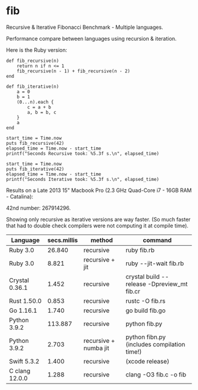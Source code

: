 # fib
Recursive & Iterative Fibonacci Benchmark - Multiple languages. 

Performance compare between languages using recursion & iteration.

Here is the Ruby version:

```
def fib_recursive(n)
  	return n if n <= 1
  	fib_recursive(n - 1) + fib_recursive(n - 2)
end

def fib_iterative(n)
	a = 0
	b = 1
	(0...n).each {
		c = a + b
		a, b = b, c
	}
	a
end

start_time = Time.now
puts fib_recursive(42)
elapsed_time = Time.now - start_time
printf("Seconds Recursive took: %5.3f s.\n", elapsed_time)

start_time = Time.now
puts fib_iterative(42)
elapsed_time = Time.now - start_time
printf("Seconds Iterative took: %5.3f s.\n", elapsed_time)
```


Results on a Late 2013 15" Macbook Pro (2.3 GHz Quad-Core i7 - 16GB RAM - Catalina):

42nd number: 267914296. 

Showing only recursive as iterative versions are way faster. (So much faster that had to double check compilers were not computing it at compile time).


| Language       | secs.millis |       method          | command                                     |
| -------------- | ----------- | --------------------- | ------------------------------------------- |
| Ruby 3.0       |   26.840    |    recursive          | ruby fib.rb                                 |
| Ruby 3.0       |    8.821    |  recursive + jit      | ruby --jit-wait fib.rb                      |
| Crystal 0.36.1 |    1.452    |    recursive          | crystal build --release -Dpreview_mt fib.cr |
| Rust 1.50.0    |    0.853    |    recursive          | rustc -O fib.rs                             |
| Go 1.16.1      |    1.740    |    recursive          | go build fib.go                             |
| Python 3.9.2   |  113.887    |    recursive          | python fib.py                               |
| Python 3.9.2   |    2.703    | recursive + numba jit | python fibn.py (includes compilation time!) |
| Swift 5.3.2    |    1.400    |    recursive          | (xcode release)                             |
| C clang 12.0.0 |    1.288    |	recursive          | clang -O3 fib.c -o fib                      |
